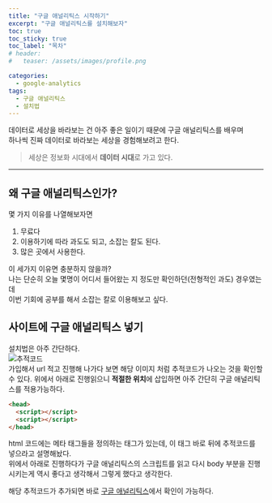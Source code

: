 ```yaml
---
title: "구글 애널리틱스 시작하기"
excerpt: "구글 애널리틱스를 설치해보자"
toc: true
toc_sticky: true
toc_label: "목차"
# header:
#   teaser: /assets/images/profile.png

categories:
  - google-analytics
tags:
  - 구글 애널리틱스
  - 설치법
---
```


데이터로 세상을 바라보는 건 아주 좋은 일이기 때문에 구글 애널리틱스를 배우며  
하나씩 진짜 데이터로 바라보는 세상을 경험해보려고 한다.

> 세상은 정보화 시대에서 **데이터 시대**로 가고 있다.

---

## 왜 구글 애널리틱스인가?

몇 가지 이유를 나열해보자면

1. 무료다
2. 이용하기에 따라 과도도 되고, 소잡는 칼도 된다.
3. 많은 곳에서 사용한다.

이 세가지 이유면 충분하지 않을까?  
나는 단순히 오늘 몇명이 어디서 들어왔는 지 정도만 확인하던(전형적인 과도) 경우였는데  
이번 기회에 공부를 해서 소잡는 칼로 이용해보고 싶다.

## 사이트에 구글 애널리틱스 넣기

설치법은 아주 간단하다.  
![추적코드](https://drive.google.com/uc?id=1OQS_IZqHrs6nribrcSmHjpOQEJ85ELWm)  
가입해서 url 적고 진행해 나가다 보면 해당 이미지 처럼 추적코드가 나오는 것을 확인할 수 있다.
위에서 아래로 진행읽으니 **적절한 위치**에 삽입하면 아주 간단히 구글 애널리틱스를 적용가능하다.

```html
<head>
  <script></script>
  <script></script>
</head>
```

html 코드에는 메타 태그들을 정의하는 <head>태그가 있는데, 이 태그 바로 뒤에 추적코드를 넣으라고 설명해놨다.  
위에서 아래로 진행하다가 구글 애널리틱스의 스크립트를 읽고 다시 body 부분을 진행시키는게 역시 좋다고 생각해서 그렇게 했다고 생각한다.

해당 추적코드가 추가되면 바로 [구글 애널리틱스](https://analytics.google.com/analytics/web/)에서 확인이 가능하다.

